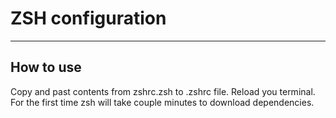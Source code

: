 # ZSH configuration
---

## How to use
Copy and past contents from zshrc.zsh to .zshrc file. Reload you terminal. For the first time zsh will take couple minutes to download dependencies.
